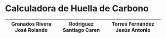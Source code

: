 # Calculadora de Huella de Carbono
| Granados Rivera José Rolando |  Rodriguez Santiago Caren | Torres Fernández Jesús Antonio |
| ---------------------------- | ------------------------- | ------------------------------ |
